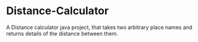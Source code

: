 # Distance-Calculator
A Distance calculator java project, that takes two arbitrary place names and returns details of the distance between them.

